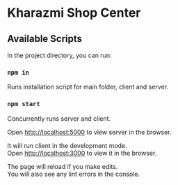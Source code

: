 # Kharazmi Shop Center

## Available Scripts

In the project directory, you can run:

### `npm in`

Runs installation script for main folder, client and server.

### `npm start`

Concurrently runs server and client.

Open [http://localhost:5000](http://localhost:5000) to view server in the browser.

It will run client in the development mode.\
Open [http://localhost:3000](http://localhost:3000) to view it in the browser.

The page will reload if you make edits.\
You will also see any lint errors in the console.
